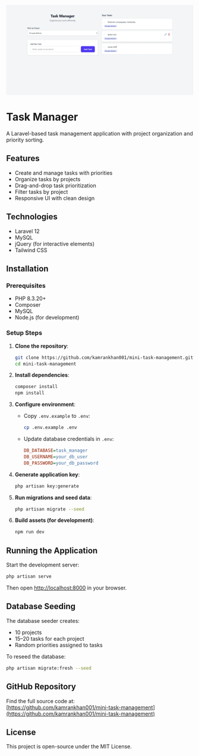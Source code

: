 ![Task Manager Screenshot](./public/screenshot.webp)

# Task Manager

A Laravel-based task management application with project organization and priority sorting.

## Features

- Create and manage tasks with priorities
- Organize tasks by projects
- Drag-and-drop task prioritization
- Filter tasks by project
- Responsive UI with clean design

## Technologies

- Laravel 12
- MySQL
- jQuery (for interactive elements)
- Tailwind CSS

## Installation

### Prerequisites

- PHP 8.3.20+
- Composer
- MySQL
- Node.js (for development)

### Setup Steps

1. **Clone the repository**:
   ```bash
   git clone https://github.com/kamrankhan001/mini-task-management.git
   cd mini-task-management
   ```

2. **Install dependencies**:
   ```bash
   composer install
   npm install
   ```

3. **Configure environment**:

   - Copy `.env.example` to `.env`:
     ```bash
     cp .env.example .env
     ```

   - Update database credentials in `.env`:
     ```ini
     DB_DATABASE=task_manager
     DB_USERNAME=your_db_user
     DB_PASSWORD=your_db_password
     ```

4. **Generate application key**:
   ```bash
   php artisan key:generate
   ```

5. **Run migrations and seed data**:
   ```bash
   php artisan migrate --seed
   ```

6. **Build assets (for development)**:
   ```bash
   npm run dev
   ```

## Running the Application

Start the development server:

```bash
php artisan serve
```

Then open [http://localhost:8000](http://localhost:8000) in your browser.

## Database Seeding

The database seeder creates:

- 10 projects
- 15–20 tasks for each project
- Random priorities assigned to tasks

To reseed the database:

```bash
php artisan migrate:fresh --seed
```

## GitHub Repository

Find the full source code at:  
[https://github.com/kamrankhan001/mini-task-management](https://github.com/kamrankhan001/mini-task-management)

## License

This project is open-source under the MIT License.
